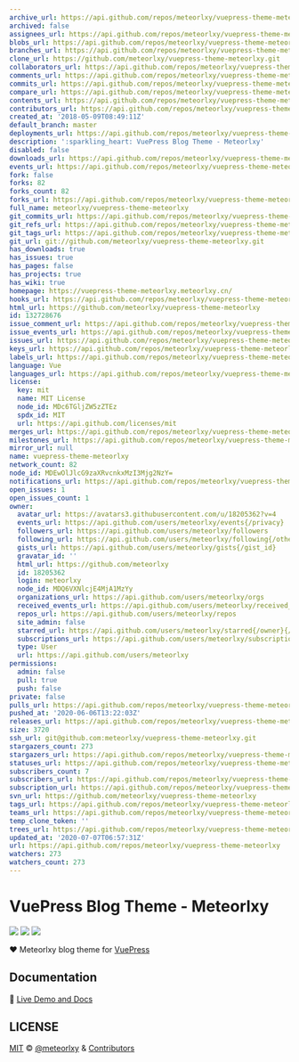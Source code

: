 ```yaml
---
archive_url: https://api.github.com/repos/meteorlxy/vuepress-theme-meteorlxy/{archive_format}{/ref}
archived: false
assignees_url: https://api.github.com/repos/meteorlxy/vuepress-theme-meteorlxy/assignees{/user}
blobs_url: https://api.github.com/repos/meteorlxy/vuepress-theme-meteorlxy/git/blobs{/sha}
branches_url: https://api.github.com/repos/meteorlxy/vuepress-theme-meteorlxy/branches{/branch}
clone_url: https://github.com/meteorlxy/vuepress-theme-meteorlxy.git
collaborators_url: https://api.github.com/repos/meteorlxy/vuepress-theme-meteorlxy/collaborators{/collaborator}
comments_url: https://api.github.com/repos/meteorlxy/vuepress-theme-meteorlxy/comments{/number}
commits_url: https://api.github.com/repos/meteorlxy/vuepress-theme-meteorlxy/commits{/sha}
compare_url: https://api.github.com/repos/meteorlxy/vuepress-theme-meteorlxy/compare/{base}...{head}
contents_url: https://api.github.com/repos/meteorlxy/vuepress-theme-meteorlxy/contents/{+path}
contributors_url: https://api.github.com/repos/meteorlxy/vuepress-theme-meteorlxy/contributors
created_at: '2018-05-09T08:49:11Z'
default_branch: master
deployments_url: https://api.github.com/repos/meteorlxy/vuepress-theme-meteorlxy/deployments
description: ':sparkling_heart: VuePress Blog Theme - Meteorlxy'
disabled: false
downloads_url: https://api.github.com/repos/meteorlxy/vuepress-theme-meteorlxy/downloads
events_url: https://api.github.com/repos/meteorlxy/vuepress-theme-meteorlxy/events
fork: false
forks: 82
forks_count: 82
forks_url: https://api.github.com/repos/meteorlxy/vuepress-theme-meteorlxy/forks
full_name: meteorlxy/vuepress-theme-meteorlxy
git_commits_url: https://api.github.com/repos/meteorlxy/vuepress-theme-meteorlxy/git/commits{/sha}
git_refs_url: https://api.github.com/repos/meteorlxy/vuepress-theme-meteorlxy/git/refs{/sha}
git_tags_url: https://api.github.com/repos/meteorlxy/vuepress-theme-meteorlxy/git/tags{/sha}
git_url: git://github.com/meteorlxy/vuepress-theme-meteorlxy.git
has_downloads: true
has_issues: true
has_pages: false
has_projects: true
has_wiki: true
homepage: https://vuepress-theme-meteorlxy.meteorlxy.cn/
hooks_url: https://api.github.com/repos/meteorlxy/vuepress-theme-meteorlxy/hooks
html_url: https://github.com/meteorlxy/vuepress-theme-meteorlxy
id: 132728676
issue_comment_url: https://api.github.com/repos/meteorlxy/vuepress-theme-meteorlxy/issues/comments{/number}
issue_events_url: https://api.github.com/repos/meteorlxy/vuepress-theme-meteorlxy/issues/events{/number}
issues_url: https://api.github.com/repos/meteorlxy/vuepress-theme-meteorlxy/issues{/number}
keys_url: https://api.github.com/repos/meteorlxy/vuepress-theme-meteorlxy/keys{/key_id}
labels_url: https://api.github.com/repos/meteorlxy/vuepress-theme-meteorlxy/labels{/name}
language: Vue
languages_url: https://api.github.com/repos/meteorlxy/vuepress-theme-meteorlxy/languages
license:
  key: mit
  name: MIT License
  node_id: MDc6TGljZW5zZTEz
  spdx_id: MIT
  url: https://api.github.com/licenses/mit
merges_url: https://api.github.com/repos/meteorlxy/vuepress-theme-meteorlxy/merges
milestones_url: https://api.github.com/repos/meteorlxy/vuepress-theme-meteorlxy/milestones{/number}
mirror_url: null
name: vuepress-theme-meteorlxy
network_count: 82
node_id: MDEwOlJlcG9zaXRvcnkxMzI3Mjg2NzY=
notifications_url: https://api.github.com/repos/meteorlxy/vuepress-theme-meteorlxy/notifications{?since,all,participating}
open_issues: 1
open_issues_count: 1
owner:
  avatar_url: https://avatars3.githubusercontent.com/u/18205362?v=4
  events_url: https://api.github.com/users/meteorlxy/events{/privacy}
  followers_url: https://api.github.com/users/meteorlxy/followers
  following_url: https://api.github.com/users/meteorlxy/following{/other_user}
  gists_url: https://api.github.com/users/meteorlxy/gists{/gist_id}
  gravatar_id: ''
  html_url: https://github.com/meteorlxy
  id: 18205362
  login: meteorlxy
  node_id: MDQ6VXNlcjE4MjA1MzYy
  organizations_url: https://api.github.com/users/meteorlxy/orgs
  received_events_url: https://api.github.com/users/meteorlxy/received_events
  repos_url: https://api.github.com/users/meteorlxy/repos
  site_admin: false
  starred_url: https://api.github.com/users/meteorlxy/starred{/owner}{/repo}
  subscriptions_url: https://api.github.com/users/meteorlxy/subscriptions
  type: User
  url: https://api.github.com/users/meteorlxy
permissions:
  admin: false
  pull: true
  push: false
private: false
pulls_url: https://api.github.com/repos/meteorlxy/vuepress-theme-meteorlxy/pulls{/number}
pushed_at: '2020-06-06T13:22:03Z'
releases_url: https://api.github.com/repos/meteorlxy/vuepress-theme-meteorlxy/releases{/id}
size: 3720
ssh_url: git@github.com:meteorlxy/vuepress-theme-meteorlxy.git
stargazers_count: 273
stargazers_url: https://api.github.com/repos/meteorlxy/vuepress-theme-meteorlxy/stargazers
statuses_url: https://api.github.com/repos/meteorlxy/vuepress-theme-meteorlxy/statuses/{sha}
subscribers_count: 7
subscribers_url: https://api.github.com/repos/meteorlxy/vuepress-theme-meteorlxy/subscribers
subscription_url: https://api.github.com/repos/meteorlxy/vuepress-theme-meteorlxy/subscription
svn_url: https://github.com/meteorlxy/vuepress-theme-meteorlxy
tags_url: https://api.github.com/repos/meteorlxy/vuepress-theme-meteorlxy/tags
teams_url: https://api.github.com/repos/meteorlxy/vuepress-theme-meteorlxy/teams
temp_clone_token: ''
trees_url: https://api.github.com/repos/meteorlxy/vuepress-theme-meteorlxy/git/trees{/sha}
updated_at: '2020-07-07T06:57:31Z'
url: https://api.github.com/repos/meteorlxy/vuepress-theme-meteorlxy
watchers: 273
watchers_count: 273
---
```


# VuePress Blog Theme - Meteorlxy

[![](https://img.shields.io/circleci/project/github/meteorlxy/vuepress-theme-meteorlxy/master.svg?style=flat)](https://circleci.com/gh/meteorlxy/vuepress-theme-meteorlxy)
[![](https://img.shields.io/npm/v/vuepress-theme-meteorlxy.svg?style=flat)](https://www.npmjs.com/package/vuepress-theme-meteorlxy)
[![](https://img.shields.io/github/license/meteorlxy/vuepress-theme-meteorlxy.svg?style=flat)](https://github.com/meteorlxy/vuepress-theme-meteorlxy/blob/master/LICENSE)

:heart: Meteorlxy blog theme for [VuePress](https://vuepress.vuejs.org)

## Documentation

:book: [Live Demo and Docs](https://vuepress-theme-meteorlxy.meteorlxy.cn)

## LICENSE

[MIT](https://github.com/meteorlxy/vuepress-theme-meteorlxy/blob/master/LICENSE) &copy; [@meteorlxy](https://github.com/meteorlxy) & [Contributors](https://github.com/meteorlxy/vuepress-theme-meteorlxy/graphs/contributors)
